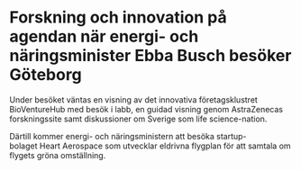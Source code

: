 # Forskning och innovation på agendan när energi- och näringsminister Ebba Busch besöker Göteborg

Under besöket väntas en visning av det innovativa företagsklustret BioVentureHub med besök i labb, en guidad visning genom AstraZenecas forskningssite samt diskussioner om Sverige som life science-nation.

Därtill kommer energi- och näringsministern att besöka startup-bolaget Heart Aerospace som utvecklar eldrivna flygplan för att samtala om flygets gröna omställning.
